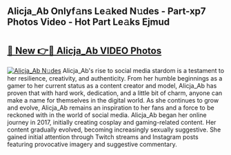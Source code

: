 ## Alicja_Ab Onlyf𝚊ns Le𝚊ked N𝚞des - Part-xp7 Photos Video - Hot Part Le𝚊ks Ejmud

# <h2><a href="http://ab68597.deff.icu/?id=Alicja_Ab">🔗 New 👉🔴 Alicja_Ab VIDEO Photos</a></h2>

[![Alicja_Ab N𝚞des](https://i.imgur.com/rIISA9y.gif)](http://ab68597.deff.icu/?id=Alicja_Ab)
Alicja_Ab's rise to social media stardom is a testament to her resilience, creativity, and authenticity. From her humble beginnings as a gamer to her current status as a content creator and model, Alicja_Ab has proven that with hard work, dedication, and a little bit of charm, anyone can make a name for themselves in the digital world. As she continues to grow and evolve, Alicja_Ab remains an inspiration to her fans and a force to be reckoned with in the world of social media. Alicja_Ab began her online journey in 2017, initially creating cosplay and gaming-related content. Her content gradually evolved, becoming increasingly sexually suggestive. She gained initial attention through Twitch streams and Instagram posts featuring provocative imagery and suggestive commentary.
